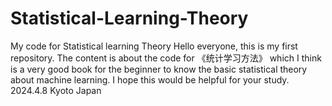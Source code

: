 # Statistical-Learning-Theory
My code for Statistical learning Theory
Hello everyone, this is my first repository. The content is about the code for 《统计学习方法》 which I think is a very good book for the beginner to know the basic statistical theory about machine learning.
I hope this would be helpful for your study.
2024.4.8 Kyoto Japan
